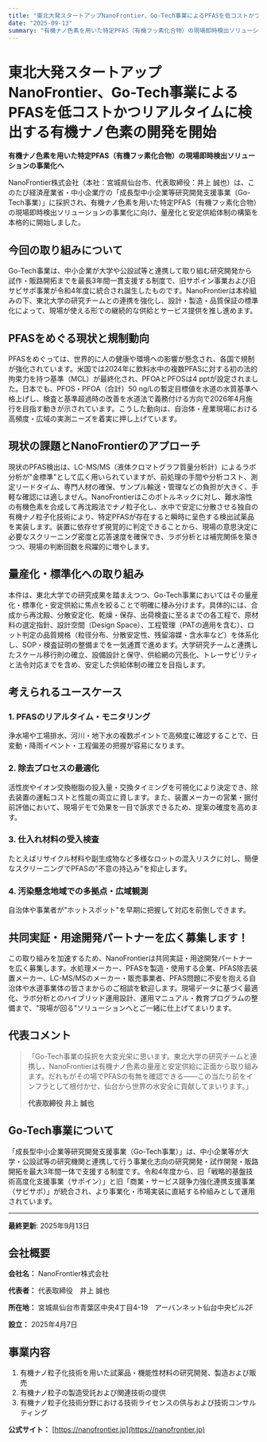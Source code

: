 ```yaml
---
title: "東北大発スタートアップNanoFrontier、Go-Tech事業によるPFASを低コストかつリアルタイムに検出する有機ナノ色素の開発を開始"
date: "2025-09-13"
summary: "有機ナノ色素を用いた特定PFAS（有機フッ素化合物）の現場即時検出ソリューションの事業化へ"
---
```


# 東北大発スタートアップNanoFrontier、Go-Tech事業によるPFASを低コストかつリアルタイムに検出する有機ナノ色素の開発を開始

**有機ナノ色素を用いた特定PFAS（有機フッ素化合物）の現場即時検出ソリューションの事業化へ**

NanoFrontier株式会社（本社：宮城県仙台市、代表取締役：井上 誠也）は、このたび経済産業省・中小企業庁の「成長型中小企業等研究開発支援事業（Go-Tech事業）」に採択され、有機ナノ色素を用いた特定PFAS（有機フッ素化合物）の現場即時検出ソリューションの事業化に向け、量産化と安定供給体制の構築を本格的に開始しました。

## 今回の取り組みについて

Go-Tech事業は、中小企業が大学や公設試等と連携して取り組む研究開発から試作・販路開拓までを最長3年間一貫支援する制度で、旧サポイン事業および旧サビサポ事業が令和4年度に統合され誕生したものです。NanoFrontierは本枠組みの下、東北大学の研究チームとの連携を強化し、設計・製造・品質保証の標準化によって、現場が使える形での継続的な供給とサービス提供を推し進めます。

## PFASをめぐる現状と規制動向

PFASをめぐっては、世界的に人の健康や環境への影響が懸念され、各国で規制が強化されています。米国では2024年に飲料水中の複数PFASに対する初の法的拘束力を持つ基準（MCL）が最終化され、PFOAとPFOSは4 pptが設定されました。日本でも、PFOS・PFOA（合計）50 ng/Lの暫定目標値を水道の水質基準へ格上げし、検査と基準超過時の改善を水道法で義務付ける方向で2026年4月施行を目指す動きが示されています。こうした動向は、自治体・産業現場における高頻度・広域の実測ニーズを着実に押し上げています。

## 現状の課題とNanoFrontierのアプローチ

現状のPFAS検出は、LC-MS/MS（液体クロマトグラフ質量分析計）によるラボ分析が"金標準"として広く用いられていますが、前処理の手間や分析コスト、測定リードタイム、専門人材の確保、サンプル輸送・管理などの負担が大きく、手軽な確認には適しません。NanoFrontierはこのボトルネックに対し、難水溶性の有機色素を合成して再沈殿法でナノ粒子化し、水中で安定に分散させる独自の有機ナノ粒子化技術により、特定PFASが存在すると瞬時に呈色する検出試薬品を実装します。装置に依存せず視覚的に判定できることから、現場の意思決定に必要なスクリーニング密度と応答速度を確保でき、ラボ分析とは補完関係を築きつつ、現場の判断回数を飛躍的に増やします。

## 量産化・標準化への取り組み

本件は、東北大学での研究成果を踏まえつつ、Go-Tech事業においてはその量産化・標準化・安定供給に焦点を絞ることで明確に棲み分けます。具体的には、合成から再沈殿、分散安定化、乾燥・保存、出荷検査に至るまでの各工程で、原材料の選定指針、設計空間（Design Space）、工程管理（PATの適用を含む）、ロット判定の品質規格（粒径分布、分散安定性、残留溶媒・含水率など）を体系化し、SOP・検査証明の整備までを一気通貫で進めます。大学研究チームと連携したスケール移行則の確立、設備設計と保守、供給網の冗長化、トレーサビリティと法令対応までを含め、安定した供給体制の確立を目指します。

## 考えられるユースケース

### 1. PFASのリアルタイム・モニタリング
浄水場や工場排水、河川・地下水の複数ポイントで高頻度に確認することで、日変動・降雨イベント・工程偏差の把握が容易になります。

### 2. 除去プロセスの最適化
活性炭やイオン交換樹脂の投入量・交換タイミングを可視化により決定でき、除去装置の運転コストと性能の両立に資します。また、装置メーカーの営業・据付前評価において、現場デモで効果を一目で訴求できるため、提案の確度を高めます。

### 3. 仕入れ材料の受入検査
たとえばリサイクル材料や副生成物など多様なロットの混入リスクに対し、簡便なスクリーニングでPFASの"不意の持込み"を抑止します。

### 4. 汚染懸念地域での多拠点・広域観測
自治体や事業者が"ホットスポット"を早期に把握して対応を前倒しできます。

## 共同実証・用途開発パートナーを広く募集します！

この取り組みを加速するため、NanoFrontierは共同実証・用途開発パートナーを広く募集します。水処理メーカー、PFASを製造・使用する企業、PFAS除去装置メーカー、LC-MS/MSのメーカー・販売事業者、PFAS問題に不安を抱える自治体や水道事業体の皆さまからのご相談を歓迎します。現場データに基づく最適化、ラボ分析とのハイブリッド運用設計、運用マニュアル・教育プログラムの整備まで、"現場が回る"ソリューションへとご一緒に仕上げてまいります。

## 代表コメント

> 「Go-Tech事業の採択を大変光栄に思います。東北大学の研究チームと連携し、NanoFrontierは有機ナノ色素の量産と安定供給に正面から取り組みます。だれもがその場でPFASの有無を確認できる――この当たり前をインフラとして根付かせ、仙台から世界の水安全に貢献してまいります。」
> 
> **代表取締役 井上 誠也**

## Go-Tech事業について

「成長型中小企業等研究開発支援事業（Go-Tech事業）」は、中小企業等が大学・公設試等の研究機関と連携して行う事業化志向の研究開発・試作開発・販路開拓を最大3年間一体で支援する制度です。令和4年度から、旧「戦略的基盤技術高度化支援事業（サポイン）」と旧「商業・サービス競争力強化連携支援事業（サビサポ）」が統合され、より事業化・市場実装に直結する枠組みとして運用されています。

---

**最終更新**: 2025年9月13日

## 会社概要

**会社名：** NanoFrontier株式会社

**代表者：** 代表取締役　井上 誠也

**所在地：** 宮城県仙台市青葉区中央4丁目4-19　アーバンネット仙台中央ビル2F

**設立：** 2025年4月7日

## 事業内容

1. 有機ナノ粒子化技術を用いた試薬品・機能性材料の研究開発、製造および販売
2. 有機ナノ粒子の製造受託および関連技術の提供
3. 有機ナノ粒子化技術分野における技術ライセンスの供与および技術コンサルティング

**公式サイト：** [https://nanofrontier.jp](https://nanofrontier.jp)

